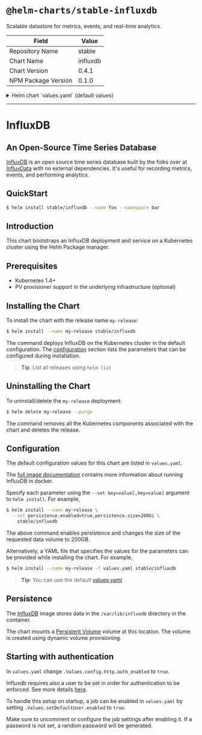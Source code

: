 # `@helm-charts/stable-influxdb`

Scalable datastore for metrics, events, and real-time analytics.

| Field               | Value    |
| ------------------- | -------- |
| Repository Name     | stable   |
| Chart Name          | influxdb |
| Chart Version       | 0.4.1    |
| NPM Package Version | 0.1.0    |

<details>

<summary>Helm chart `values.yaml` (default values)</summary>

```yaml
## influxdb image version
## ref: https://hub.docker.com/r/library/influxdb/tags/
image:
  repo: 'influxdb'
  tag: '1.2-alpine'
  pullPolicy: IfNotPresent

## Specify a service type
## NodePort is default
## ref: http://kubernetes.io/docs/user-guide/services/
##
service:
  type: ClusterIP

## Persist data to a persitent volume
##
persistence:
  enabled: false
  ## If true will use an existing PVC instead of creating one
  # useExisting: false
  ## Name of existing PVC to be used in the influx deployment
  # name:
  ## If defined, volume.beta.kubernetes.io/storage-class: <storageClass>
  ## Default: volume.alpha.kubernetes.io/storage-class: default
  ##
  # storageClass:
  accessMode: ReadWriteOnce
  size: 8Gi

## Create default user through Kubernetes job
## Defaults indicated below
##
setDefaultUser:
  enabled: false
  ## Image of the container used for job
  ## Default: appropriate/curl:latest
  ##
  # image: appropriate/curl:latest
  ## Deadline for job so it does not retry forever.
  ## Default: activeDeadline: 300
  ##
  # activeDeadline: 300
  ## Restart policy for job
  ## Default: OnFailure
  # restartPolicy: OnFailure
  # user:
  ## The user name
  ## Default: "admin"
  # username: "admin"
  ## User password
  ## Default: (Randomly generated 10 characters of Ascii)
  # password:
  ## User privileges
  ## Default: "WITH ALL PRIVILEGES"
  # privileges: "WITH ALL PRIVILEGES"

## Configure resource requests and limits
## ref: http://kubernetes.io/docs/user-guide/compute-resources/
resources:
  requests:
    memory: 256Mi
    cpu: 0.1
  limits:
    memory: 16Gi
    cpu: 8

## Change InfluxDB configuration paramaters below:
## Defaults are indicated
## ref: https://docs.influxdata.com/influxdb/v1.1/administration/config/
config:
  reporting_disabled: false
  bind_address: 8088
  storage_directory: /var/lib/influxdb
  meta:
    retention_autocreate: true
    logging_enabled: true
  data:
    query_log_enabled: true
    cache_max_memory_size: 1073741824
    cache_snapshot_memory_size: 26214400
    cache_snapshot_write_cold_duration: 10m0s
    compact_full_write_cold_duration: 4h0m0s
    max_series_per_database: 1000000
    max_values_per_tag: 100000
    trace_logging_enabled: false
  coordinator:
    write_timeout: 10s
    max_concurrent_queries: 0
    query_timeout: 0s
    log_queries_after: 0s
    max_select_point: 0
    max_select_series: 0
    max_select_buckets: 0
  retention:
    enabled: true
    check_interval: 30m0s
  shard_precreation:
    enabled: true
    check_interval: 10m0s
    advance_period: 30m0s
  admin:
    enabled: false
    bind_address: 8083
    https_enabled: false
    https_certificate: /etc/ssl/influxdb.pem
  monitor:
    store_enabled: true
    store_database: _internal
    store_interval: 10s
  subscriber:
    enabled: true
    http_timeout: 30s
    insecure_skip_verify: false
    ca_certs: ''
    write_concurrency: 40
    write_buffer_size: 1000
  http:
    enabled: true
    bind_address: 8086
    auth_enabled: false
    log_enabled: true
    write_tracing: false
    pprof_enabled: true
    https_enabled: false
    https_certificate: /etc/ssl/influxdb.pem
    https_private_key: ''
    max_row_limit: 10000
    max_connection_limit: 0
    shared_secret: 'beetlejuicebeetlejuicebeetlejuice'
    realm: InfluxDB
    unix_socket_enabled: false
    bind_socket: /var/run/influxdb.sock
  graphite:
    enabled: false
    bind_address: 2003
    database: graphite
    retention_policy: autogen
    protocol: tcp
    batch_size: 5000
    batch_pending: 10
    batch_timeout: 1s
    consistency_level: one
    separator: .
    udp_read_buffer: 0
  collectd:
    enabled: false
    bind_address: 25826
    database: collectd
    retention_policy: autogen
    batch_size: 5000
    batch_pending: 10
    batch_timeout: 10s
    read_buffer: 0
    typesdb: /usr/share/collectd/types.db
    security_level: none
    auth_file: /etc/collectd/auth_file
  opentsdb:
    enabled: false
    bind_address: 4242
    database: opentsdb
    retention_policy: autogen
    consistency_level: one
    tls_enabled: false
    certificate: /etc/ssl/influxdb.pem
    batch_size: 1000
    batch_pending: 5
    batch_timeout: 1s
    log_point_errors: true
  udp:
    enabled: false
    bind_address: 8089
    database: udp
    retention_policy: autogen
    batch_size: 5000
    batch_pending: 10
    read_buffer: 0
    batch_timeout: 1s
    precision: 'ns'
  continuous_queries:
    log_enabled: true
    enabled: true
    run_interval: 1s
```

</details>

---

# InfluxDB

## An Open-Source Time Series Database

[InfluxDB](https://github.com/influxdata/influxdb) is an open source time series database built by the folks over at [InfluxData](https://influxdata.com) with no external dependencies. It's useful for recording metrics, events, and performing analytics.

## QuickStart

```bash
$ helm install stable/influxdb --name foo --namespace bar
```

## Introduction

This chart bootstraps an InfluxDB deployment and service on a Kubernetes cluster using the Helm Package manager.

## Prerequisites

- Kubernetes 1.4+
- PV provisioner support in the underlying infrastructure (optional)

## Installing the Chart

To install the chart with the release name `my-release`:

```bash
$ helm install --name my-release stable/influxdb
```

The command deploys InfluxDB on the Kubernetes cluster in the default configuration. The [configuration](#configuration) section lists the parameters that can be configured during installation.

> **Tip**: List all releases using `helm list`

## Uninstalling the Chart

To uninstall/delete the `my-release` deployment:

```bash
$ helm delete my-release --purge
```

The command removes all the Kubernetes components associated with the chart and deletes the release.

## Configuration

The default configuration values for this chart are listed in `values.yaml`.

The [full image documentation](https://hub.docker.com/_/influxdb/) contains more information about running InfluxDB in docker.

Specify each parameter using the `--set key=value[,key=value]` argument to `helm install`. For example,

```bash
$ helm install --name my-release \
  --set persistence.enabled=true,persistence.size=200Gi \
    stable/influxdb
```

The above command enables persistence and changes the size of the requested data volume to 200GB.

Alternatively, a YAML file that specifies the values for the parameters can be provided while installing the chart. For example,

```bash
$ helm install --name my-release -f values.yaml stable/influxdb
```

> **Tip**: You can use the default [values.yaml](values.yaml)

## Persistence

The [InfluxDB](https://hub.docker.com/_/influxdb/) image stores data in the `/var/lib/influxdb` directory in the container.

The chart mounts a [Persistent Volume](http://kubernetes.io/docs/user-guide/persistent-volumes/) volume at this location. The volume is created using dynamic volume provisioning.

## Starting with authentication

In `values.yaml` change `.Values.config.http.auth_enabled` to `true`.

Influxdb requires also a user to be set in order for authentication to be enforced. See more details [here](https://docs.influxdata.com/influxdb/v1.2/query_language/authentication_and_authorization/#set-up-authentication).

To handle this setup on startup, a job can be enabled in `values.yaml` by setting `.Values.setDefaultUser.enabled` to `true`.

Make sure to uncomment or configure the job settings after enabling it. If a password is not set, a random password will be generated.
